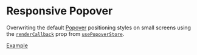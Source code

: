 # Responsive Popover

<p data-description>
  Overwriting the default <a href="/components/popover">Popover</a> positioning styles on small screens using the <a href="/apis/popover-store#rendercallback"><code>renderCallback</code></a> prop from <a href="/apis/popover-store"><code>usePopoverStore</code></a>.
</p>

<a href="./index.tsx" data-playground>Example</a>
